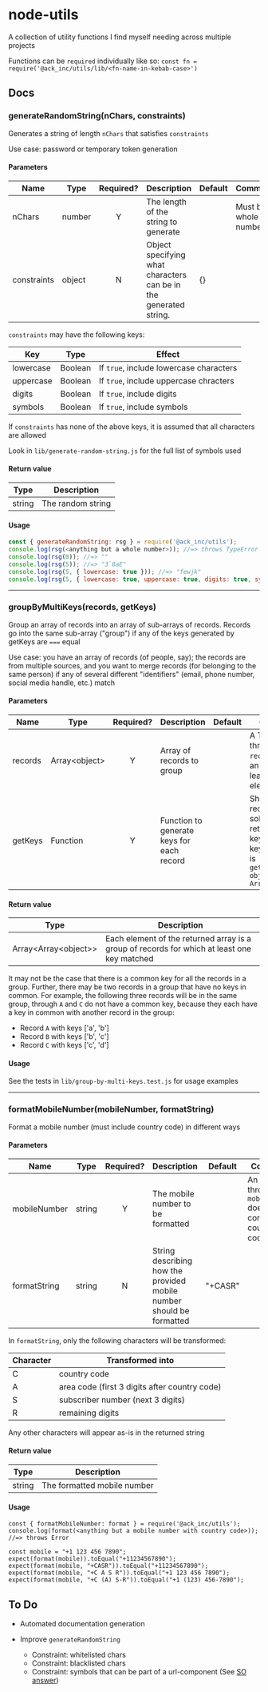# node-utils

A collection of utility functions I find myself needing across multiple projects

Functions can be `required` individually like so: `const fn = require('@ack_inc/utils/lib/<fn-name-in-kebab-case>')`

## Docs

### generateRandomString(nChars, constraints)

Generates a string of length `nChars` that satisfies `constraints`

Use case: password or temporary token generation

#### Parameters

| Name        | Type   | Required? | Description                                                       | Default | Comments                |
| ----------- | ------ | :-------: | ----------------------------------------------------------------- | ------- | ----------------------- |
| nChars      | number |     Y     | The length of the string to generate                              |         | Must be a whole number. |
| constraints | object |     N     | Object specifying what characters can be in the generated string. | {}      |                         |

`constraints` may have the following keys:

| Key       | Type    | Effect                                  |
| --------- | ------- | --------------------------------------- |
| lowercase | Boolean | If `true`, include lowercase characters |
| uppercase | Boolean | If `true`, include uppercase chracters  |
| digits    | Boolean | If `true`, include digits               |
| symbols   | Boolean | If `true`, include symbols              |

If `constraints` has none of the above keys, it is assumed that all characters are allowed

Look in `lib/generate-random-string.js` for the full list of symbols used

#### Return value

| Type   | Description       |
| ------ | ----------------- |
| string | The random string |

#### Usage

```node.js
const { generateRandomString: rsg } = require('@ack_inc/utils');
console.log(rsg(<anything but a whole number>)); //=> throws TypeError
console.log(rsg(0)); //=> ""
console.log(rsg(5)); //=> "3`8aE"
console.log(rsg(5, { lowercase: true })); //=> "fewjk"
console.log(rsg(5, { lowercase: true, uppercase: true, digits: true, symbols: true })); //=> "%q31G"
```

---

### groupByMultiKeys(records, getKeys)

Group an array of records into an array of sub-arrays of records. Records go into the same sub-array ("group") if any of the keys generated by getKeys are `===` equal

Use case: you have an array of records (of people, say); the records are from multiple sources, and you want to merge records (for belonging to the same person) if any of several different "identifiers" (email, phone number, social media handle, etc.) match

#### Parameters

| Name    | Type           | Required? | Description                               | Default | Comments                                                                                                                           |
| ------- | -------------- | :-------: | ----------------------------------------- | ------- | ---------------------------------------------------------------------------------------------------------------------------------- |
| records | Array\<object> |     Y     | Array of records to group                 |         | A TypeError is thrown if `records` is not an array with at least one element                                                       |
| getKeys | Function       |     Y     | Function to generate keys for each record |         | Should take a record as the sole param, and return a single key or array of keys; signature is `getKeys(record: object): Array<T>` |

#### Return value

| Type                   | Description                                                                                 |
| ---------------------- | ------------------------------------------------------------------------------------------- |
| Array\<Array\<object>> | Each element of the returned array is a group of records for which at least one key matched |

It may not be the case that there is a common key for all the records in a group. Further, there may be two records in a group that have no keys in common. For example, the following three records will be in the same group, through `A` and `C` do not have a common key, because they each have a key in common with another record in the group:

- Record `A` with keys ['a', 'b']
- Record `B` with keys ['b', 'c']
- Record `C` with keys ['c', 'd']

#### Usage

See the tests in `lib/group-by-multi-keys.test.js` for usage examples

---

### formatMobileNumber(mobileNumber, formatString)

Format a mobile number (must include country code) in different ways

#### Parameters

| Name         | Type   | Required? | Description                                                          | Default | Comments                                                           |
| ------------ | ------ | :-------: | -------------------------------------------------------------------- | ------- | ------------------------------------------------------------------ |
| mobileNumber | string |     Y     | The mobile number to be formatted                                    |         | An error is thrown if `mobileNumber` does not contain country code |
| formatString | string |     N     | String describing how the provided mobile number should be formatted | "+CASR" |                                                                    |

In `formatString`, only the following characters will be transformed:

| Character | Transformed into                              |
| --------- | --------------------------------------------- |
| C         | country code                                  |
| A         | area code (first 3 digits after country code) |
| S         | subscriber number (next 3 digits)             |
| R         | remaining digits                              |

Any other characters will appear as-is in the returned string

#### Return value

| Type   | Description                 |
| ------ | --------------------------- |
| string | The formatted mobile number |

#### Usage

```nodejs
const { formatMobileNumber: format } = require('@ack_inc/utils');
console.log(format(<anything but a mobile number with country code>)); //=> throws Error

const mobile = "+1 123 456 7890";
expect(format(mobile)).toEqual("+11234567890");
expect(format(mobile, "+CASR")).toEqual("+11234567890");
expect(format(mobile, "+C A S R")).toEqual("+1 123 456 7890");
expect(format(mobile, "+C (A) S-R")).toEqual("+1 (123) 456-7890");
```

## To Do

- Automated documentation generation

- Improve `generateRandomString`

  - Constraint: whitelisted chars
  - Constraint: blacklisted chars
  - Constraint: symbols that can be part of a url-component (See [SO answer](1))

[1]: https://stackoverflow.com/questions/695438/what-are-the-safe-characters-for-making-urls
